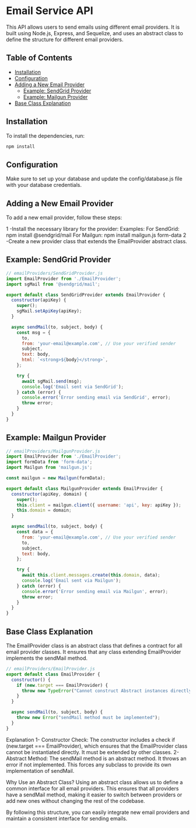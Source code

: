 # Email Service API

This API allows users to send emails using different email providers. It is built using Node.js, Express, and Sequelize, and uses an abstract class to define the structure for different email providers.

## Table of Contents

- [Installation](#installation)
- [Configuration](#configuration)
- [Adding a New Email Provider](#adding-a-new-email-provider)
  - [Example: SendGrid Provider](#example-sendgrid-provider)
  - [Example: Mailgun Provider](#example-mailgun-provider)
- [Base Class Explanation](#base-class-explanation)


## Installation

To install the dependencies, run:
```bash
npm install
```

## Configuration
Make sure to set up your database and update the config/database.js file with your database credentials.

## Adding a New Email Provider
To add a new email provider, follow these steps:

1 -Install the necessary library for the provider:
    Examples:
        For SendGrid: npm install @sendgrid/mail
        For Mailgun: npm install mailgun.js form-data
2 -Create a new provider class that extends the EmailProvider abstract class.

## Example: SendGrid Provider
```javascript
// emailProviders/SendGridProvider.js
import EmailProvider from './EmailProvider';
import sgMail from '@sendgrid/mail';

export default class SendGridProvider extends EmailProvider {
  constructor(apiKey) {
    super();
    sgMail.setApiKey(apiKey);
  }

  async sendMail(to, subject, body) {
    const msg = {
      to,
      from: 'your-email@example.com', // Use your verified sender
      subject,
      text: body,
      html: `<strong>${body}</strong>`,
    };

    try {
      await sgMail.send(msg);
      console.log('Email sent via SendGrid');
    } catch (error) {
      console.error('Error sending email via SendGrid', error);
      throw error;
    }
  }
}
```

## Example: Mailgun Provider
```javascript
// emailProviders/MailgunProvider.js
import EmailProvider from './EmailProvider';
import formData from 'form-data';
import Mailgun from 'mailgun.js';

const mailgun = new Mailgun(formData);

export default class MailgunProvider extends EmailProvider {
  constructor(apiKey, domain) {
    super();
    this.client = mailgun.client({ username: 'api', key: apiKey });
    this.domain = domain;
  }

  async sendMail(to, subject, body) {
    const data = {
      from: 'your-email@example.com', // Use your verified sender
      to,
      subject,
      text: body,
    };

    try {
      await this.client.messages.create(this.domain, data);
      console.log('Email sent via Mailgun');
    } catch (error) {
      console.error('Error sending email via Mailgun', error);
      throw error;
    }
  }
}
```
## Base Class Explanation
The EmailProvider class is an abstract class that defines a contract for all email provider classes. It ensures that any class extending EmailProvider implements the sendMail method.
```javascript
// emailProviders/EmailProvider.js
export default class EmailProvider {
  constructor() {
    if (new.target === EmailProvider) {
      throw new TypeError("Cannot construct Abstract instances directly");
    }
  }

  async sendMail(to, subject, body) {
    throw new Error("sendMail method must be implemented");
  }
}
```

Explanation
1- Constructor Check:
    The constructor includes a check if (new.target === EmailProvider), which ensures that the EmailProvider class cannot be instantiated directly. It must be extended by other classes.
2- Abstract Method:
    The sendMail method is an abstract method. It throws an error if not implemented. This forces any subclass to provide its own implementation of sendMail.
    
Why Use an Abstract Class?
    Using an abstract class allows us to define a common interface for all email providers. This ensures that all providers have a sendMail method, making it easier to switch between providers or add new ones without changing the rest of the codebase.

By following this structure, you can easily integrate new email providers and maintain a consistent interface for sending emails.